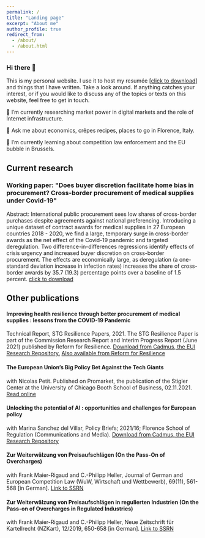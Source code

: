 ```yaml
---
permalink: /
title: "Landing page"
excerpt: "About me"
author_profile: true
redirect_from: 
  - /about/
  - /about.html
---
```


### Hi there 👋
This is my personal website. I use it to host my resumée <a href="https://github.com/philiphanspach/philiphanspach.github.io/tree/master/assets/files/CV_englisch__1_page_.pdf" download> [click to download]</a> and things that I have written. Take a look around. If anything catches your interest, or if you would like to discuss any of the topics or texts on this website, feel free to get in touch.

🔭 I’m currently researching market power in digital markets and the role of Internet infrastructure.

💬 Ask me about economics, crêpes recipes, places to go in Florence, Italy.

🌱 I’m currently learning about competition law enforcement and the EU bubble in Brussels.

## Current research

### Working paper: "Does buyer discretion facilitate home bias in procurement? Cross-border procurement of medical supplies under Covid-19"
Abstract: International public procurement sees low shares of cross-border purchases despite agreements against national preferencing. Introducing a unique dataset of contract awards for medical supplies in 27 European countries 2018 - 2020, we find a large, temporary surge in cross-border awards as the net effect of the Covid-19 pandemic and targeted deregulation. Two difference-in-differences regressions identify effects of crisis urgency and increased buyer discretion on cross-border procurement. The effects are economically large, as deregulation (a one-standard deviation increase in infection rates) increases the share of cross-border awards by 35.7 (19.3) percentage points over a baseline of 1.5 percent.
<a href="https://github.com/PhilipHanspach/philiphanspach.github.io/tree/gh-page/assets/files/Procurement medical supplies.pdf" download>click to download</a>

## Other publications
#### Improving health resilience through better procurement of medical supplies : lessons from the COVID-19 Pandemic
Technical Report, STG Resilience Papers, 2021. The STG Resilience Paper is part of the Commission Research Report and Interim Progress Report (June 2021) published by Reform for Resilience.
<a href="https://cadmus.eui.eu/handle/1814/71677" download>Download from Cadmus, the EUI Research Repository.</a> 
<a href="https://www.r4rx.org/research-submissions" download>Also available from Reform for Resilience</a>

#### The European Union’s Big Policy Bet Against the Tech Giants
with Nicolas Petit. Published on Promarket, the publication of the Stigler Center at the University of Chicago Booth School of Business, 02.11.2021.
<a href="https://promarket.org/2021/11/02/the-european-unions-big-policy-bet-against-the-tech-giants/" download>Read online</a>

#### Unlocking the potential of AI : opportunities and challenges for European policy
with Marina Sanchez del Villar, Policy Briefs; 2021/16; Florence School of Regulation (Communications and Media).
<a href="https://cadmus.eui.eu/handle/1814/71601" download>Download from Cadmus, the EUI Research Repository</a>

#### Zur Weiterwälzung von Preisaufschlägen (On the Pass-On of Overcharges)
with Frank Maier-Rigaud and C.-Philipp Heller, Journal of German and European Competition Law (WuW, Wirtschaft und Wettbewerb), 69(11), 561-568 [in German]. 
<a href="https://papers.ssrn.com/abstract=3426049" download>Link to SSRN</a>

#### Zur Weiterwälzung von Preisaufschlägen in regulierten Industrien (On the Pass-on of Overcharges in Regulated Industries) 
with Frank Maier-Rigaud and C.-Philipp Heller, Neue Zeitschrift für Kartellrecht (NZKart), 12/2019, 650-658 [in German]. 
<a href="https://papers.ssrn.com/abstract=3439294" download>Link to SSRN</a>
